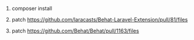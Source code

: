 1. composer install

2. patch https://github.com/laracasts/Behat-Laravel-Extension/pull/81/files
3. patch https://github.com/Behat/Behat/pull/1163/files
